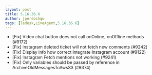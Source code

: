 ```yaml
---
layout: post
title: 5.16.36.6
author: jperdochqu
tags: [ladesk,LiveAgent,5.16.36.6]
---
```


- [Fix] Video chat button does not call onOnline, onOffline methods (#9172)
- [Fix] Instagram deleted ticket will not fetch new comments (#9242)
- [Fix] Display info how correct integrate Instagram account (#9122)
- [Fix] Instagram Fetch mentions not working (#9241)
- [Fix] Only variables should be passed by reference in ArchiveOldMessagesToAwsS3 (#9374)
